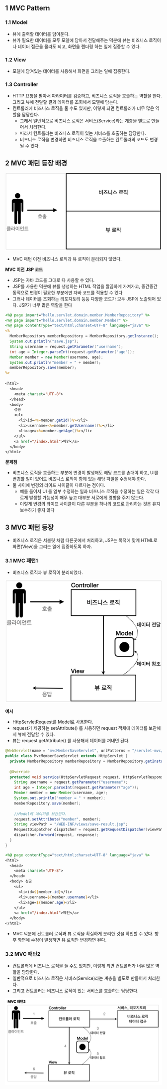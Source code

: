 ## 1 MVC Pattern

### 1.1 Model

* 뷰에 출력할 데이터를 담아둔다. 
* 뷰가 필요한 데이터를 모두 모델에 담아서 전달해주는 덕분에 뷰는 비즈니스 로직이나 데이터 접근을 몰라도 되고, 화면을 렌더링 하는 일에 집중할 수 있다.



### 1.2 View

* 모델에 담겨있는 데이터를 사용해서 화면을 그리는 일에 집중한다.



### 1.3 Controller

* HTTP 요청을 받아서 파라미터를 검증하고, 비즈니스 로직을 호출하는 역할을 한다. 그리고 뷰에 전달할 결과 데이터를 조회해서 모델에 담는다.
* 컨트롤러에 비즈니스 로직을 둘 수도 있지만, 이렇게 되면 컨트롤러가 너무 많은 역할을 담당한다. 
  * 그래서 일반적으로 비즈니스 로직은 서비스(Service)라는 계층을 별도로 만들어서 처리한다. 
  * 따라서 컨트롤러는 비즈니스 로직이 있는 서비스를 호출하는 담당한다. 
  * 비즈니스 로직을 변경하면 비즈니스 로직을 호출하는 컨트롤러의 코드도 변경될 수 있다. 



## 2 MVC 패턴 등장 배경

![image-20210313195057600](images/image-20210313195057600.png)

* MVC 패턴 이전 비즈니스 로직과 뷰 로직이 분리되지 않았다.



**MVC 이전 JSP 코드**

* JSP는 자바 코드를 그대로 다 사용할 수 있다.
* JSP를 사용한 덕분에 뷰를 생성하는 HTML 작업을 깔끔하게 가져가고, 중간중간 동적으로 변경이 필요한 부분에만 자바 코드를 적용할 수 있다
* 그러나 데이터를 조회하는 리포지토리 등등 다양한 코드가 모두 JSP에 노출되어 있다. JSP가 너무 많은 역할을 한다

```jsp
<%@ page import="hello.servlet.domain.member.MemberRepository" %>
<%@ page import="hello.servlet.domain.member.Member" %>
<%@ page contentType="text/html;charset=UTF-8" language="java" %>
<%
  MemberRepository memberRepository = MemberRepository.getInstance();
  System.out.println("save.jsp");
  String username = request.getParameter("username");
  int age = Integer.parseInt(request.getParameter("age"));
  Member member = new Member(username, age);
  System.out.println("member = " + member);
  memberRepository.save(member);
%>

<html>
  <head>
    <meta charset="UTF-8">
  </head>
  <body>
    성공
    <ul>
      <li>id=<%=member.getId()%></li>
      <li>username=<%=member.getUsername()%></li>
      <li>age=<%=member.getAge()%></li>
    </ul>
    <a href="/index.html">메인</a>
  </body>
</html>
```



**문제점**

* 비즈니스 로직을 호출하는 부분에 변경이 발생해도 해당 코드를 손대야 하고, UI를 변경할 일이 있어도 비즈니스 로직이 함께 있는 해당 파일을 수정해야 한다.
* 둘 사이에 변경의 라이프 사이클이 다르다는 점이다. 
  * 예를 들어서 UI 를 일부 수정하는 일과 비즈니스 로직을 수정하는 일은 각각 다르게 발생할 가능성이 매우 높고 대부분 서로에게 영향을 주지 않는다. 
  * 이렇게 변경의 라이프 사이클이 다른 부분을 하나의 코드로 관리하는 것은 유지보수하기 좋지 않다

## 3 MVC 패턴 등장

* 비즈니스 로직은 서블릿 처럼 다른곳에서 처리하고, JSP는 목적에 맞게 HTML로 화면(View)을 그리는 일에 집중하도록 하자.



### 3.1 MVC 패턴1

*  비즈니스 로직과 뷰 로직이 분리되었다.

![image-20210313195256204](images/image-20210313195256204.png)



**예시**

* HttpServletRequest를 Model로 사용한다.
* request가 제공하는 setAttribute() 를 사용하면 request 객체에 데이터를 보관해서 뷰에 전달할 수 있다.
* 뷰는 request.getAttribute() 를 사용해서 데이터를 꺼내면 된다.

```java
@WebServlet(name = "mvcMemberSaveServlet", urlPatterns = "/servlet-mvc/members/save")
public class MvcMemberSaveServlet extends HttpServlet {
  private MemberRepository memberRepository = MemberRepository.getInstance();
  
  @Override
  protected void service(HttpServletRequest request, HttpServletResponse response) throws ServletException, IOException {
    String username = request.getParameter("username");
    int age = Integer.parseInt(request.getParameter("age"));
    Member member = new Member(username, age);
    System.out.println("member = " + member);
    memberRepository.save(member);
    
    //Model에 데이터를 보관한다. 
    request.setAttribute("member", member);
    String viewPath = "/WEB-INF/views/save-result.jsp";
    RequestDispatcher dispatcher = request.getRequestDispatcher(viewPath);
    dispatcher.forward(request, response);
  } 
}
```

```jsp
<%@ page contentType="text/html;charset=UTF-8" language="java" %>
<html>
  <head>
    <meta charset="UTF-8">
  </head>
  <body> 성공
    <ul>
      <li>id=${member.id}</li>
      <li>username=${member.username}</li>
      <li>age=${member.age}</li>
    </ul>
    <a href="/index.html">메인</a>
  </body>
</html>
```

* MVC 덕분에 컨트롤러 로직과 뷰 로직을 확실하게 분리한 것을 확인할 수 있다. 향후 화면에 수정이 발생하면 뷰 로직만 변경하면 된다.



### 3.2 MVC 패턴2

* 컨트롤러에 비즈니스 로직을 둘 수도 있지만, 이렇게 되면 컨트롤러가 너무 많은 역할을 담당한다.
* 일반적으로 비즈니스 로직은 서비스(Service)라는 계층을 별도로 만들어서 처리한다. 
* 그리고 컨트롤러는 비즈니스 로직이 있는 서비스를 호출하는 담당한다.

![image-20210313195516781](images/image-20210313195516781.png)